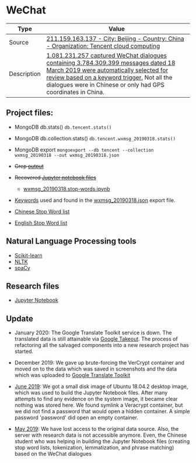 # WeChat



Type  | Value
----------- | -------------
Source | [211.159.163.137 - City: Beijing  - Country: China  - Organization: Tencent cloud computing](https://twitter.com/0xDUDE/status/1111338523670601729)
Description | [1.081.231.257 captured WeChat dialogues containing 3.784.309.399 messages dated 18 March 2019 were automatically selected for review based on a keyword trigger.](https://twitter.com/0xDUDE/status/1107793510881742848) Not all the dialogues were in Chinese or only had GPS coordinates in China.

## Project files:
* MongoDB db.stats() `db.tencent.stats()`
* MongoDB db.collection.stats() `db.tencent.wxmsg_20190318.stats()` 
* MongoDB export `mongoexport --db tencent --collection wxmsg_20190318 --out wxmsg_20190318.json`
* ~~Grep [output](#)~~
* ~~Recovered [Jupyter notebook files]()~~
  * [wxmsg_20190318.stop-words.ipynb](https://github.com/cookiemonster/WeChat/blob/master/wxmsg_20190318.stop-words.ipynb)
  
* [Keywords](https://github.com/GDI-foundation/WeChat/blob/master/keywords.txt) used and found in the [wxmsg_20190318.json]() export file. 
 * [Chinese Stop Word list](https://github.com/cookiemonster/WeChat/blob/master/Chinese.stop.words.txt)
 * [English Stop Word list](https://github.com/cookiemonster/WeChat/blob/master/English.stop.words.txt)

## Natural Language Processing tools
* [Scikit-learn](https://scikit-learn.org)
* [NLTK](https://www.nltk.org/)
* [spaCy](https://spacy.io)

## Research files
* [Jupyter Notebook](https://jupyter.org/)
 
## Update
* January 2020: The Google Translate Toolkit service is down. The translated data is still attainable via [Google Takeout](https://takeout.google.com/?pli=1). The process of refactoring all the salvaged components into a new research project has started. 

* December 2019: We gave up brute-forcing the VerCrypt container and moved on to the data which was saved in screenshots and the data which was uploaded to [Google Translate Toolkit](translate.google.com/toolkit)

* [June 2019](https://twitter.com/0xDUDE/status/1138027431258918918?s=20): We got a small disk image of Ubuntu 18.04.2 desktop image,  which was used to build the Jupyter Notebook files. After many attempts to find any evidence on the system image, it became clear nothing was stored here. We found symlink a Veracrypt container, but we did not find a password that would open a hidden container. A simple password 'password' did open an empty container.

* [May 2019](https://twitter.com/GDI_FDN/status/1130489101273243648?s=20): We have lost access to the original data source. Also, the server with research data is not accessible anymore. Even, the Chinese student who was helping in building the Jupyter Notebook files (creating stop word lists, tokenization, lemmatization, and phrase matching) based on the WeChat dialogues
